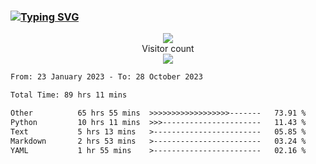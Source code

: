 ### <a href="https://git.io/typing-svg"><img src="https://readme-typing-svg.herokuapp.com?font=Fira+Code&pause=1000&width=435&lines=+Hi+%F0%9F%91%8B+There+is+Chenghow" alt="Typing SVG" /></a>
<p align="center"> 
  <img src="https://github-readme-stats.vercel.app/api?username=chenghow&show_icons=true"><br>
  Visitor count<br>
  <img src="https://profile-counter.glitch.me/chenghow/count.svg">
</p>

<!--START_SECTION:waka-->

```txt
From: 23 January 2023 - To: 28 October 2023

Total Time: 89 hrs 11 mins

Other          65 hrs 55 mins  >>>>>>>>>>>>>>>>>>-------   73.91 %
Python         10 hrs 11 mins  >>>----------------------   11.43 %
Text           5 hrs 13 mins   >------------------------   05.85 %
Markdown       2 hrs 53 mins   >------------------------   03.24 %
YAML           1 hr 55 mins    >------------------------   02.16 %
```

<!--END_SECTION:waka-->
